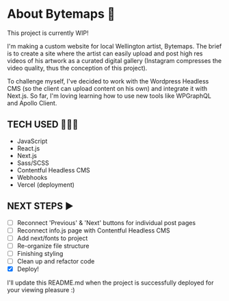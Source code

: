 # About Bytemaps 👾 # 

This project is currently WIP!

I'm making a custom website for local Wellington artist, Bytemaps. The brief is to create a site where the artist can easily upload and post high res videos of his artwork as a curated digital gallery (Instagram compresses the video quality, thus the conception of this project).

To challenge myself, I've decided to work with the Wordpress Headless CMS (so the client can upload content on his own) and integrate it with Next.js. So far, I'm loving learning how to use new tools like WPGraphQL and Apollo Client.

## TECH USED 👩🏽‍💻 ##
- JavaScript
- React.js
- Next.js
- Sass/SCSS
- Contentful Headless CMS
- Webhooks
- Vercel (deployment)


## NEXT STEPS ▶️ ##
- [ ] Reconnect 'Previous' & 'Next' buttons for individual post pages
- [ ] Reconnect info.js page with Contentful Headless CMS
- [ ] Add next/fonts to project
- [ ] Re-organize file structure
- [ ] Finishing styling
- [ ] Clean up and refactor code
- [X] Deploy!

I'll update this README.md when the project is successfully deployed for your viewing pleasure :)
